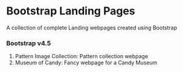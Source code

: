 # Bootstrap Landing Pages
A collection of complete Landing webpages created using Bootstrap

### Bootstrap v4.5
1. Pattern Image Collection: Pattern collection webpage
2. Museum of Candy: Fancy webpage for a Candy Museum
